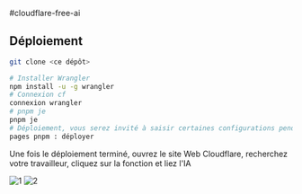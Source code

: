 #cloudflare-free-ai

## Déploiement

``` bash
git clone <ce dépôt>
```

```bash
# Installer Wrangler
npm install -u -g wrangler
# Connexion cf
connexion wrangler
# pnpm je
pnpm je
# Déploiement, vous serez invité à saisir certaines configurations pendant le processus de déploiement
pages pnpm : déployer
```

Une fois le déploiement terminé, ouvrez le site Web Cloudflare, recherchez votre travailleur, cliquez sur la fonction et liez l'IA

![1](readme-assets/1.jpg)
![2](readme-assets/2.jpg)
